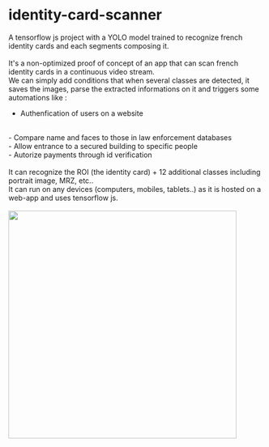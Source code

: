 # identity-card-scanner
A tensorflow js project with a YOLO model trained to recognize french identity cards and each segments composing it.
<br>
<br>
It's a non-optimized proof of concept of an app that can scan french identity cards in a continuous video stream.
<br>
We can simply add conditions that when several classes are detected, it saves the images, parse the extracted informations on it and triggers some automations like :
- Authenfication of users on a website
<br>
- Compare name and faces to those in law enforcement databases
<br>
- Allow entrance to a secured building to specific people
<br>
- Autorize payments through id verification
<br>
<br>
It can recognize the ROI (the identity card) + 12 additional classes including portrait image, MRZ, etc..
<br>
It can run on any devices (computers, mobiles, tablets..) as it is hosted on a web-app and uses tensorflow js.

<br>
<br>

<div align="left">
         <a href="https://www.youtube.com/shorts/iB--z3T2SwY">
                  <img src="https://github.com/RaghaniSebastien/identity-card-scanner/assets/73033350/eba7d984-b4e0-4f78-ae24-3ca7a54fe720" width="450";/>
         </a>
</div>



